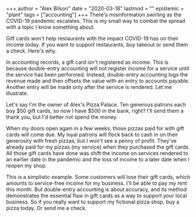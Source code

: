 +++
author = "Alex Bilson"
date = "2020-03-18"
lastmod = ""
epistemic = "plant"
tags = ["accounting"]
+++
There's misinformation swirling as the COVID-19 pandemic escalates. This is my small way to combat the spread with a topic I know something about.

Gift cards won't help restaurants with the impact COVID-19 has on their income today. If you want to support restaurants, buy takeout or send them a check. Here's why.

In accounting records, a gift card isn't registered as income. This is because double-entry accounting will not register income for a service until the service has been performed. Instead, double-entry accounting logs the revenue made and then offsets the value with an entry to accounts payable. Another entry will be made only after the service is rendered. Let me illustrate.

Let's say I'm the owner of Alex's Pizza Palace. Ten generous patrons each buy $50 gift cards, so now I have $500 in the bank, right? I'll send them a thank you, but I'd better not spend the money.

When my doors open again in a few weeks, those pizzas paid for with gift cards will come due. My loyal patrons will flock back to cash in on their generosity with fresh pizzas, but I won't see a penny of profit. They've already paid for my pizzas (my service) when they purchased the gift cards. All those gift cards have done was shift the income on services rendered to an earlier date in the pandemic and the loss of income to a later date when I reopen my shop.

This is a simplistic example. Some customers will lose their gift cards, which amounts to service-free income for my business. I'll be able to pay my rent this month. But double-entry accounting is about accuracy, and its method demonstrates the essential flaw in gift cards as a way to support your local business. So if you really want to support my fictional pizza shop, buy a pizza today. Or send me a check.
